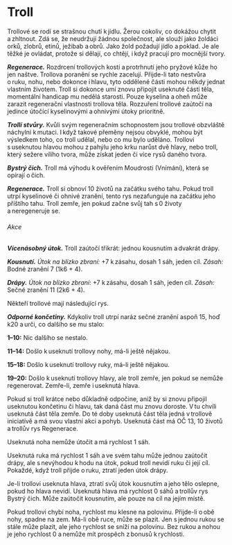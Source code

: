 # Troll
  
Trollové se rodí se strašnou chutí k jídlu. Žerou cokoliv, co dokážou chytit a zhltnout. Zdá se, že neudržují žádnou společnost, ale slouží jako žoldáci orků, zlobrů, etinů, ježibab a obrů. Jako žold požadují jídlo a poklad. Je ale těžké je ovládat, protože si dělají, co chtějí, i když pracují pro mocnější tvory.
  
***Regenerace.*** Rozdrcení trollových kostí a protrhnutí jeho pryžové kůže ho jen naštve. Trollova poranění se rychle zacelují. Přijde-li tato nestvůra o ruku, nohu, nebo dokonce i hlavu, tyto oddělené části mohou někdy jednat vlastním životem. Troll si dokonce umí znovu připojit useknuté části těla, momentální handicap mu nedělá starosti. Pouze kyselina a oheň může zarazit regenerační vlastnosti trollova těla. Rozzuření trollové zaútočí na jedince útočící kyselinovými a ohnivými útoky prioritně.
  
***Trollí stvůry.*** Kvůli svým regeneračním schopnostem jsou trollové obzvláště náchylní k mutaci. I když takové přeměny nejsou obvyklé, mohou být výsledkem toho, co troll udělal, nebo co mu bylo uděláno. Trollovi s useknutou hlavou mohou z pahýlu jeho krku narůst dvě hlavy, nebo troll, který sežere vílího tvora, může získat jeden či více rysů daného tvora.
  
<Monster 
    title="Troll"
    subtitle="Velký obr, chaotické zlo"
    armor-class="15 (přirozená zbroj)"
    hit-points="84 (8k10 + 40)"
    speed="6 sáhů"
    str="18 (+4)"
    dex="13 (+1)"
    con="20 (+5)"
    int="7 (-2)"
    wis="9 (-1)"
    cha="7 (-2)"
    saving-throws=""
    skills="Vnímání +2"
    damage-vulnerabilities=""
    damage-resistances=""
    damage-immunities=""
    condition-immunities=""
    senses="vidění ve tmě 12 sáhů, pasivní Vnímání 12"
    languages="gigantština"
    challenge="5 (1 800 ZK)"
    >

***Bystrý čich.*** Troll má výhodu k ověřením Moudrosti (Vnímání), která se opírají o čich.
  
***Regenerace.*** Troll si obnoví 10 životů na začátku svého tahu. Pokud troll utrpí kyselinové či ohnivé zranění, tento rys nezafunguje na začátku jeho příštího tahu. Troll zemře, jen pokud začne svůj tah s 0 životy a neregeneruje se.
  
###### Akce
  
***Vícenásobný útok.*** Troll zaútočí třikrát: jednou kousnutím a dvakrát drápy.
  
***Kousnutí.*** *Útok na blízko zbraní:* +7 k zásahu, dosah 1 sáh, jeden cíl. *Zásah:* Bodné zranění 7 (1k6 + 4).
  
***Drápy.*** *Útok na blízko zbraní:* +7 k zásahu, dosah 1 sáh, jeden cíl. *Zásah:* Sečné zranění 11 (2k6 + 4).
 
</Monster> 

<Card header="Varianta: Odporné končetiny">
  
Někteří trollové mají následující rys.
  
***Odporné končetiny.*** Kdykoliv troll utrpí naráz sečné zranění aspoň 15, hoď k20 a urči, co dalšího se mu stalo:
  
**1–10:** Nic dalšího se nestalo.
  
**11–14:** Došlo k useknutí trollovy nohy, má-li ještě nějakou.
  
**15–18:** Došlo k useknutí trollovy ruky, má-li ještě nějakou.
  
**19–20:** Došlo k useknutí trollovy hlavy, ale troll zemře, jen pokud se nemůže regenerovat. Zemře-li, zemře i useknutá hlava.
  
Pokud si troll krátce nebo důkladně odpočine, aniž by si znovu připojil useknutou končetinu či hlavu, tak daná část mu znovu doroste. V tu chvíli useknutá část těla zemře. Do té doby useknutá část těla jedná v trollově iniciativě a má svou vlastní akci a pohyb. Useknutá část má OČ 13, 10 životů a trollův rys Regenerace.
  
Useknutá noha nemůže útočit a má rychlost 1 sáh.
  
Useknutá ruka má rychlost 1 sáh a ve svém tahu může jednou zaútočit drápy, ale s nevýhodou k hodu na útok, pokud troll nevidí ruku či její cíl. Pokaždé, když troll přijde o ruku, ztratí jeden útok drápy.
  
Je-li trollovi useknuta hlava, ztratí svůj útok kousnutím a jeho tělo oslepne, pokud ho hlava nevidí. Useknutá hlava má rychlost 0 sáhů a trollův rys Bystrý čich. Může zaútočit kousnutím, ale pouze na cíl na jejím místě.
  
Pokud trollovi chybí noha, rychlost mu klesne na polovinu. Přijde-li o obě nohy, spadne na zem. Má-li obě ruce, může se plazit. Jen s jednou rukou se stále může plazit, ale jeho rychlost se sníží na polovinu. Bez rukou a nohou je jeho rychlost 0 a nemůže mít prospěch z bonusů k rychlosti.

</Card>

